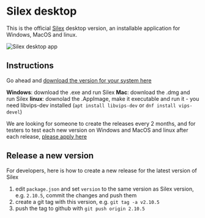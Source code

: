 # Silex desktop

This is the official [Silex](https://www.silex.me) desktop version, an installable application for Windows, MacOS and linux.

![Silex desktop app](https://user-images.githubusercontent.com/715377/36344714-bf264de2-141e-11e8-8c87-f698e96d91c9.png)

## Instructions

Go ahead and [download the version for your system here](https://github.com/lexoyo/silex-desktop/releases)

**Windows**: download the .exe and run Silex
**Mac**: download the .dmg and run Silex
**linux**: downolad the .AppImage, make it executable and run it - you need libvips-dev installed (`apt install libvips-dev` or `dnf install vips-devel`)

We are looking for someone to create the releases every 2 months, and for testers to test each new version on Windows and MacOS and linux after each release, [please apply here](https://github.com/silexlabs/Silex/issues/927)

## Release a new version

For developers, here is how to create a new release for the latest version of Silex

1. edit `package.json` and set `version` to the same version as Silex version, e.g. `2.10.5`, commit the changes and push them
2. create a git tag with this version, e.g. `git tag -a v2.10.5`
3. push the tag to github with `git push origin 2.10.5`

